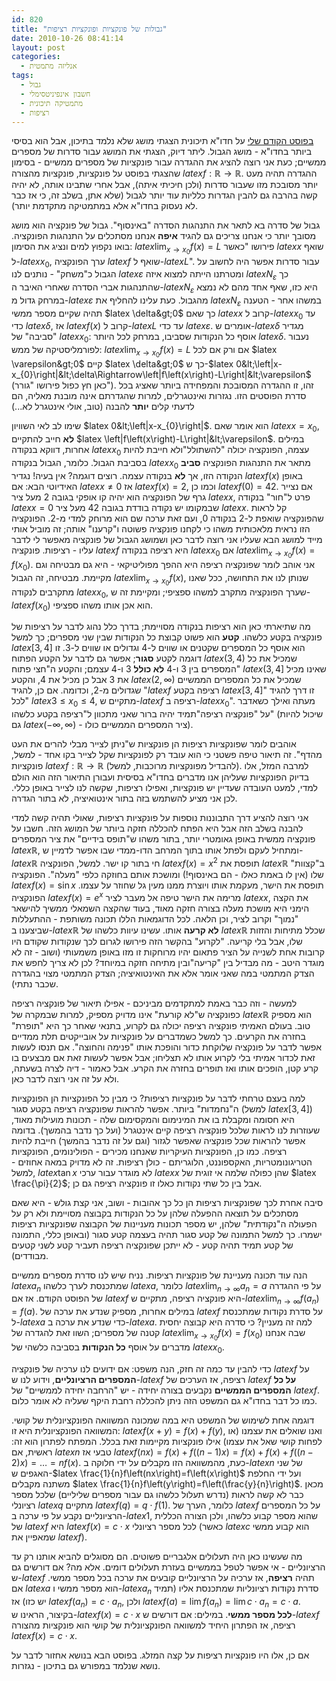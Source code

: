 ```yaml
---
id: 820
title: "גבולות של פונקציות ופונקציות רציפות"
date: 2010-10-26 08:41:14
layout: post
categories: 
  - אנליזה מתמטית
tags: 
  - גבול
  - חשבון אינפיניטסימלי
  - מתמטיקה תיכונית
  - רציפות
---
```

<a href="http://www.gadial.net/?p=784">בפוסט הקודם שלי</a> על חדו"א תיכונית הצגתי מושג שלא נלמד בתיכון, אבל הוא בסיסי ביותר בחדו"א - מושג הגבול. ליתר דיוק, הצגתי את המושג עבור סדרות של מספרים ממשיים; כעת אני רוצה להציג את ההגדרה עבור פונקציות של מספרים ממשיים - בסימון שהצגתי בפוסט על פונקציות, פונקציות מהצורה $latex f:\mathbb{R}\to\mathbb{R}$. ההגדרה תהיה מעט יותר מסובכת מזו שעבור סדרות (ולכן חיכיתי איתה), אבל אחרי שתבינו אותה, לא יהיה קשה בהרבה גם להבין הגדרות כלליות עוד יותר לגבול (שלא אתן, בשלב זה, כי אז כבר לא נעסוק בחדו"א אלא במתמטיקה מתקדמת יותר).

גבול של סדרה בא לתאר את התנהגות הסדרה "באינסוף". גבול של פונקציה הוא מושג מסובך יותר כי אנחנו צריכים גם להגיד <strong>איפה</strong> אנחנו מסתכלים על התנהגות הפונקציה. בואו נקפוץ למים ונציג את הסימון: $latex \lim_{x\to x_{0}}f\left(x\right)=L$ פירושו "כאשר $latex x$ שואף ל-$latex x_{0}$, ערך הפונקציה $latex f$ שואף ל-$latex L$". עבור סדרות אפשר היה לחשוב על הגבול כ"משחק" - נותנים לנו $latex \varepsilon$ ומטרתנו הייתה למצוא איזה $latex N_{\varepsilon}$ כך שהתנהגות אברי הסדרה שאחרי האיבר ה-$latex N_{\varepsilon}$ היא כזו, שאף אחד מהם לא נמצא במרחק גדול מ-$latex \varepsilon$ מהגבול. כעת עלינו להחליף את $latex N_{\varepsilon}$ במשהו אחר - הטענה תהיה שקיים מספר ממשי $latex \delta&gt;0$ כך שאם $latex x$ קרוב ל-$latex x_{0}$ עד כדי $latex \delta$, אז $latex f\left(x\right)$ קרוב ל-$latex L$ עד כדי $latex \varepsilon$. אומרים ש-$latex \delta$ מגדיר "סביבה" של $latex x_{0}$: אוסף כל הנקודות שסביבו, במרחק לכל היותר $latex \delta$. נעבור לפורמליסטיקה של ממש: $latex \lim_{x\to x_{0}}f\left(x\right)=L$ אם ורק אם לכל $latex \varepsilon&gt;0$ קיים $latex \delta&gt;0$ כך ש-$latex 0&lt;\left|x-x_{0}\right|&lt;\delta\Rightarrow\left|f\left(x\right)-L\right|&lt;\varepsilon$ (כאן חץ כפול פירושו "גורר"). זהו, זו ההגדרה המסובכת והמפחידה ביותר שאציג בכל סדרת הפוסטים הזו. נגזרות ואינטגרלים, למרות שהגדרתם אינה מובנת מאליה, הם לדעתי קלים <strong>יותר</strong> להבנה (טוב, אולי אינטגרל לא...)

שימו לב לאי השוויון $latex 0&lt;\left|x-x_{0}\right|$. הוא אומר שאם $latex x=x_{0}$, <strong>לא</strong> חייב להתקיים $latex \left|f\left(x\right)-L\right|&lt;\varepsilon$. במילים אחרות, דווקא בנקודה $latex x_{0}$ עצמה, הפונקציה יכולה "להשתולל"ולא חייבת להיות בסביבת הגבול. כלומר, הגבול בנקודה $latex x_{0}$ מתאר את התנהגות הפונקציה <strong>סביב</strong> הנקודה הזו, אך <strong>לא</strong> בנקודה עצמה. רוצים דוגמה? אין בעיה! נגדיר $latex f\left(x\right)$ באופן האידיוטי הבא: אם $latex x\ne0$ אז $latex f\left(x\right)=2$, וכמו כן $latex f\left(0\right)=42$. אם נצייר גרף של הפונקציה הוא יהיה קו אופקי בגובה 2 מעל ציר $latex x$, פרט ל"חור" בנקודה $latex x=0$ שבמקומו יש נקודה בודדת בגובה 42 מעל ציר $latex x$. קל לראות שהפונקציה שואפת ל-2 בנקודה 0, ועם זאת ערכה שם הוא מרוחק למדי מ-2. הפונקציה הזו נראית מלאכותית משהו כי לקחנו פונקציה פשוטה ו"קרענו" אותה; זה מוביל אותי מייד למושג הבא שעליו אני רוצה לדבר כאן ושמושג הגבול של פונקציה מאפשר לי לדבר עליו - רציפות. פונקציה $latex f$ היא רציפה בנקודה $latex x_{0}$ אם $latex \lim_{x\to x_{0}}f\left(x\right)=f\left(x_{0}\right)$. אני אוהב לומר שפונקציה רציפה היא ההפך מפוליטיקאי - היא גם מבטיחה וגם מקיימת. מבטיחה, זה הגבול $latex \lim_{x\to x_{0}}f\left(x\right)$, שנותן לנו את התחושה, ככל שאנו מתקרבים לנקודה $latex x_{0}$, שערך הפונקציה מתקרב למשהו ספציפי; ומקיימת זה ש-$latex f\left(x_{0}\right)$ הוא אכן אותו משהו ספציפי.

מה שתיארתי כאן הוא רציפות בנקודה מסויימת; בדרך כלל נהוג לדבר על רציפות של פונקציה בקטע כלשהו. <strong>קטע</strong> הוא פשוט קבוצת כל הנקודות שבין שני מספרים; כך למשל $latex \left[3,4\right]$ הוא אוסף כל המספרים שקטנים או שווים ל-4 וגדולים או שווים ל-3. זו דוגמה לקטע <strong>סגור</strong>; אפשר גם לדבר על הקטע הפתוח $latex \left(3,4\right)$ שמכיל את כל המספרים בין 3 ו-4 <strong>לא כולל</strong> 3 ו-4 עצמם; והקטע ה"חצי פתוח" $latex (3,4]$ שאינו מכיל את 3 אבל כן מכיל את 4, והקטע $latex \left(2,\infty\right)$ שמכיל את כל המספרים הממשיים שגדולים מ-2, וכדומה. אם כן, להגיד "$latex f$ רציפה בקטע $latex \left[3,4\right]$" זו דרך להגיד "לכל $latex 3\le x_{0}\le4$, מתקיים ש-$latex f$ רציפה ב-$latex x_{0}$". מעתה ואילך כשאדבר על "פונקציה רציפה"תמיד יהיה ברור שאני מתכוון ל"רציפה בקטע כלשהו" (שיכול להיות גם $latex \left(-\infty,\infty\right)$ - ציר המספרים הממשיים כולו).

אוהבים לומר שפונקציות רציפות הן פונקציות ש"ניתן לצייר מבלי להרים את העט מהדף". זה תיאור טיפה פשטני כי הוא עובד רק לפונקציות שקל לצייר בקו אחד - למשל, פונקציות $latex f:\mathbb{R}\to\mathbb{R}$ (להבדיל מפונקציות מרוכבות, למשל). למרבה המזל, אלו בדיוק הפונקציות שעליהן אנו מדברים בחדו"א בסיסית ועבורן התיאור הזה הוא הולם למדי, למעט העובדה שעדיין יש פונקציות, ואפילו רציפות, שקשה לנו לצייר באופן כללי. לכן אני מציע להשתמש בזה בתור אינטואיציה, לא בתור הגדרה.

אני רוצה להציע דרך התבוננות נוספות על פונקציות רציפות, שאולי תהיה קשה למדי להבנה בשלב הזה אבל היא הפתח להכללה חזקה ביותר של המושג הזה. חשבו על פונקציה ממשית באופן גאומטרי יותר, בתור משהו ש"תופס בידיים" את ציר המספרים $latex \mathbb{R}$, ומתחיל לעקם ולפתל אותו בתוך המרחב הדו-ממדי שבו אפשר לדמיין ש-$latex \mathbb{R}$ חי בתור קו ישר. למשל, הפונקציה $latex f\left(x\right)=x^{2}$ תופסת את $latex \mathbb{R}$ ב"קצוות" שלו (אין לו באמת כאלו - הם באינסוף!) ומושכת אותם בחוזקה כלפי "מעלה". הפונקציה $latex f\left(x\right)=\sin x$ תופסת את הישר, מעקמת אותו ויוצרת ממנו מעין גל שחוזר על עצמו. הפונקציה $latex f\left(x\right)=e^{x}$ מרימה את הישר טיפה אל מעבר לציר $latex x$, את הקצה הימני היא מושכת מעלה בצורה חזקה מאוד, בעוד שהקצה השמאלי ממשיך להישאר "נמוך" וקרוב לציר, וכן הלאה. לכל הדוגמאות הללו תכונה משותפת - ההתעללות שביצענו ב-$latex \mathbb{R}$ <strong>לא קרעה</strong> אותו. עשינו עיוות כלשהו של $latex \mathbb{R}$ שכלל מתיחות והזזות שלו, אבל בלי קריעה. "לקרוע" בהקשר הזה פירושו לגרום לכך שנקודות שקודם היו קרובות אחת לשנייה על הציר פתאום יהיו מרוחקות זו מזו באופן משמעותי (ושוב - זה לא מוגדר היטב - מה מבדיל בין "קריעה"ובין מתיחה חזקה במיוחד? לכן לא צריך לחפש את הצדק המתמטי במה שאני אומר אלא את האינטואיציה; הצדק המתמטי מצוי בהגדרה שכבר נתתי).

למעשה - וזה כבר באמת למתקדמים מביניכם - אפילו תיאור של פונקציה רציפה כפונקציה ש"לא קורעת" אינו מדויק מספיק, למרות שבמקרה של $latex \mathbb{R}$ הוא מספיק טוב. בעולם האמיתי פונקציה רציפה יכולה גם לקרוע, בתנאי שאחר כך היא "תופרת" בחזרה את הקרעים. כך למשל כשמדברים על פונקציות על אובייקטים תלת ממדיים אפשר לדבר על פונקציה שלוקחת כדור והופכת אותו "פנימה והחוצה". אם תנסו לעשות זאת לכדור אמיתי בלי לקרוע אותו לא תצליחו; אבל אפשר לעשות זאת אם מבצעים בו קרע קטן, הופכים אותו ואז תופרים בחזרה את הקרע. אבל כאמור - דיה לצרה בשעתה, ולא על זה אני רוצה לדבר כאן.

למה בעצם טרחתי לדבר על פונקציות רציפות? כי מבין כל הפונקציות הן הפונקציות ה"נחמדות" ביותר. אפשר להראות שפונקציה רציפה בקטע סגור (למשל $latex \left[3,4\right]$) היא חסומה ומקבלת בו את המינימום והמקסימום שלה - תכונות מועילות מאוד, שעוזרות לנו לראות שלכל פונקציה רציפה קיים אינטגרל (ועל כך נדבר בהמשך). בדומה אפשר להראות שכל פונקציה שאפשר לגזור (וגם על זה נדבר בהמשך) חייבת להיות רציפה. כמו כן, הפונקציות העיקריות שאנחנו מכירים - הפולינומים, הפונקציות הטריגונומטריות, האקספוננט, הלוגריתם - כולן רציפות. זה לא מדויק במאה אחוזים - למשל, $latex \tan x$ לא מוגדר עבור ערכי $latex x$ שהן כפולה שלמה אי זוגית של $latex \frac{\pi}{2}$; אבל בין כל שתי נקודות כאלו זו פונקציה רציפה גם כן.

סיבה אחרת לכך שפונקציות רציפות הן כל כך אהובות - ושוב, אני קצת גולש - היא שאם מסתכלים על תוצאה ההפעלה שלהן על כל הנקודות בקבוצה מסויימת ולא רק על הפעולה ה"נקודתית" שלהן, יש מספר תכונות מעניינות של הקבוצה שפונקציות רציפות ישמרו. כך למשל התמונה של קטע סגור תהיה בעצמה קטע סגור (ובאופן כללי, התמונה של קטע תמיד תהיה קטע - לא ייתכן שפונקציה רציפה תעביר קטע לשני קטעים מבודדים).

הנה עוד תכונה מעניינת של פונקציות רציפות. נניח שיש לנו סדרת מספרים ממשיים $latex a_{n}$ שמתכנסת לערך כלשהו $latex a$, כלומר $latex \lim_{n\to\infty}a_{n}=a$ על פי ההגדרה של הפוסט הקודם. אז אם $latex f$ היא פונקציה רציפה, מתקיים ש-$latex \lim_{n\to\infty}f\left(a_{n}\right)=f\left(a\right)$. במילים אחרות, מספיק שנדע את ערכה של $latex f$ על סדרת נקודות שמתכנסת ל-$latex a$ כדי שנדע את ערכה ב-$latex a$. למה זה מעניין? כי סדרה היא קבוצה יחסית קטנה של מספרים; השוו זאת להגדרה של $latex \lim_{x\to x_{0}}f\left(x\right)=f\left(x_{0}\right)$ שבה אנחנו מדברים על אוסף <strong>כל הנקודות</strong> בסביבה כלשהי של $latex x_{0}$.

כדי להבין עד כמה זה חזק, הנה משפט: אם ידועים לנו ערכיה של פונקציה $latex f$ על <strong>המספרים הרציונליים</strong>, וידוע לנו ש-$latex f$ רציפה, אז הערכים של $latex f$ <strong>על כל המספרים הממשיים</strong> נקבעים בצורה יחידה - יש "הרחבה יחידה לממשיים" של $latex f$. כמו כל דבר בחדו"א גם המשפט הזה ניתן להכללה רחבת היקף שעליה לא אומר כלום.

דוגמה אחת לשימוש של המשפט היא במה שמכונה המשוואה הפונקציונלית של קושי. המשוואה הפונקציונלית היא זו: $latex f\left(x+y\right)=f\left(x\right)+f\left(y\right)$, ואנו שואלים את עצמנו (או לפחות קושי שאל את עצמו) אילו פונקציות מקיימות זאת בכלל. המפתח לפתרון הוא זה: ראשית, אם $latex n$ טבעי אז $latex f(nx)=f(x)+f\left(\left(n-1\right)x\right)=f\left(x\right)+f\left(x\right)+f\left(\left(n-2\right)x\right)=\dots=nf(x)$. כעת, מהמשוואה הזו מקבלים על ידי חלוקה ב-$latex n$ של שני האגפים ש-$latex \frac{1}{n}f\left(nx\right)=f\left(x\right)$ ועל ידי החלפת משתנה מקבלים $latex \frac{1}{n}f\left(y\right)=f\left(\frac{y}{n}\right)$. מכאן כבר לא קשה לראות (נדרש תעלול כלשהו גם עבור מספרים שליליים) שלכל מספר רציונלי $latex q$ מתקיים $latex f\left(q\right)=q\cdot f\left(1\right)$. כלומר, הערך של $latex f$ על כל המספרים הרציונליים נקבע על פי ערכה ב-$latex 1$, שהוא מספר קבוע כלשהו, ולכן הצורה הכללית של $latex f$ היא $latex f\left(x\right)=c\cdot x$ לכל מספר רציונלי (כאשר $latex c$ הוא קבוע ממשי שמאפיין את $latex f$).

מה שעשינו כאן היה תעלולים אלגבריים פשוטים. הם מסוגלים להביא אותנו רק עד הרציונליים - אי אפשר לטפל בממשיים בעזרת תעלולים דומים. אלא מה? אם דורשים גם ש-$latex f$ תהיה <strong>רציפה</strong>, אז ערכיה על הרציונליים קובעים את ערכה בכל מספר ממשי. אם $latex a$ הוא מספר ממשי ו-$latex a_{n}$ סדרת נקודות רציונליות שמתכנסת אליו (תמיד יש כזו) אז $latex f\left(a_{n}\right)=c\cdot a_{n}$, ולכן $latex f\left(a\right)=\lim f\left(a_{n}\right)=\lim c\cdot a_{n}=c\cdot a$. בקיצור, הראינו ש-$latex f\left(x\right)=c\cdot x$ <strong>לכל מספר ממשי</strong>. במילים: אם דורשים ש-$latex f$ רציפה, אז הפתרון היחיד למשוואה הפונקציונלית של קושי הוא פונקציות מהצורה $latex f\left(x\right)=c\cdot x$.

אם כן, אלו היו פונקציות רציפות על קצה המזלג. בפוסט הבא בנושא אחזור לדבר על נושא שנלמד במפורש גם בתיכון - נגזרות.
